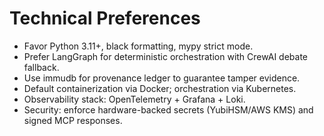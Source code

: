 # Technical Preferences
- Favor Python 3.11+, black formatting, mypy strict mode.
- Prefer LangGraph for deterministic orchestration with CrewAI debate fallback.
- Use immudb for provenance ledger to guarantee tamper evidence.
- Default containerization via Docker; orchestration via Kubernetes.
- Observability stack: OpenTelemetry + Grafana + Loki.
- Security: enforce hardware-backed secrets (YubiHSM/AWS KMS) and signed MCP responses.
